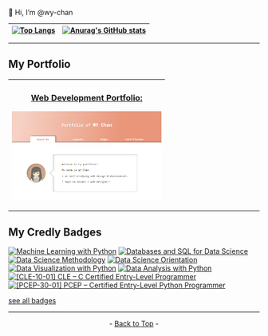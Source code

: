 <p id="top">👋 Hi, I’m @wy-chan</p>



|[![Top Langs](https://github-readme-stats.vercel.app/api/top-langs/?username=wy-chan&hide_border=true&title_color=05BB63)](https://github.com/anuraghazra/github-readme-stats)|[![Anurag's GitHub stats](https://github-readme-stats.vercel.app/api?username=wy-chan&border_radius=5px&hide_border=true&title_color=05BB63)](https://github.com/anuraghazra/github-readme-stats)|
|-----------------------------------------------------------------------------------------------------------------------------------------------------------|-------------------------------------------------------------------------------------------------------------------------------------------------------------------------------|
   
---
## My Portfolio 

| <h3><a href="https://wy-chan.github.io/Portfolio/">Web Development Portfolio:</a></h3><kbd><a href="https://wy-chan.github.io/Portfolio/" target="_blank"><img src="portfolio_img.png" alt="screenshot" width="300"></a></kbd> |
| ------ |

---



## My Credly Badges


<!--START_SECTION:badges-->
[![Machine Learning with Python](https://images.credly.com/size/110x110/images/5ae9bf9e-da6e-4cec-82eb-d2b4cfea9751/Machine_Learning_with_Python.png)](http://www.credly.com/badges/18c0819a-9675-437e-a0f7-f82e5e4037d6 "Machine Learning with Python")
[![Databases and SQL for Data Science](https://images.credly.com/size/110x110/images/594e0ab7-c864-4d9a-9987-3a903ec3f06a/Cognitive_Class_-_DB_and_SQL_for_Data_Sci.png)](http://www.credly.com/badges/670f20dc-4d26-445d-95ab-a0a756d7b9b6 "Databases and SQL for Data Science")
[![Data Science Methodology](https://images.credly.com/size/110x110/images/46defa53-a922-47bd-94ea-b43488f5cd8a/Data_Science_Methodology_Foundational.png)](http://www.credly.com/badges/f33042f6-c051-4267-bdd3-d18982cd6dae "Data Science Methodology")
[![Data Science Orientation](https://images.credly.com/size/110x110/images/5fc2d535-e716-46c4-881a-f4822b8da0e5/Cognitive_Class_-_What_is_Data_Science.png)](http://www.credly.com/badges/388d4eb7-cb99-43ba-aa95-0323cc0dede5 "Data Science Orientation")
[![Data Visualization with Python](https://images.credly.com/size/110x110/images/76326afb-199d-4250-a74f-01bc86dda118/Cognitive_Class_-_Data_Visual_w_Python.png)](http://www.credly.com/badges/184ae24c-8bc2-46fd-a123-78bce964cd4a "Data Visualization with Python")
[![Data Analysis with Python](https://images.credly.com/size/110x110/images/fa39f4f0-174a-4886-b821-6a37d42b8b3a/Cognitive_Class_-_Data_Analysis_w_Python.png)](http://www.credly.com/badges/74d15ada-144e-436a-8aac-b4749ec3b8fd "Data Analysis with Python")
[![[CLE-10-01] CLE – C Certified Entry-Level Programmer](https://images.credly.com/images/0ec4932d-a5d4-4879-9f3e-462eed8d8768/image.png)](http://www.credly.com/badges/d173d27b-73f8-44eb-a390-f15e27fc510b "[CLE-10-01] CLE – C Certified Entry-Level Programmer")
[![[PCEP-30-01] PCEP – Certified Entry-Level Python Programmer](https://images.credly.com/size/110x110/images/d8017c77-3cc0-4fdf-8e17-62e50632812e/bronze_1_small.png)](http://www.credly.com/badges/36f83975-ef56-4003-b9e3-b73fce521372 "[PCEP-30-01] PCEP – Certified Entry-Level Python Programmer")
<!--END_SECTION:badges-->

[see all badges](https://www.credly.com/users/wy-chan/badges)

---

<p align="center">- <a href="#top">Back to Top</a> -</p>

<!---
wy-chan/wy-chan is a ✨ special ✨ repository because its `README.md` (this file) appears on your GitHub profile.
You can click the Preview link to take a look at your changes.
--->



